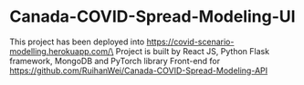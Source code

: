 # Canada-COVID-Spread-Modeling-UI
This project has been deployed into https://covid-scenario-modelling.herokuapp.com/\
Project is built by  React JS, Python Flask framework, MongoDB and PyTorch library
Front-end for https://github.com/RuihanWei/Canada-COVID-Spread-Modeling-API
